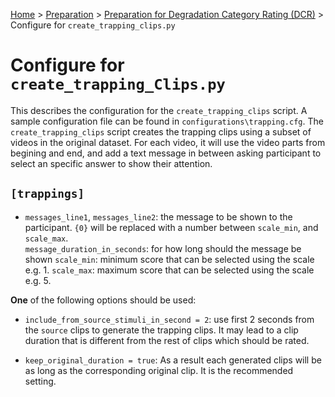 [Home](../README.md) > [Preparation](preparation.md) > [Preparation for Degradation Category Rating (DCR)](prep_dcr.md) > Configure for `create_trapping_clips.py`
 
 # Configure for `create_trapping_Clips.py`
 
 This describes the configuration for the `create_trapping_clips` script. A sample configuration file can be found in
  `configurations\trapping.cfg`.
 The `create_trapping_clips` script creates the trapping clips using a subset of videos in the original dataset. 
 For each video, it will use the video parts from begining and end, and add a text message in between asking participant 
 to select an specific answer to show their attention. 
  
 ## `[trappings]`
 * `messages_line1`, `messages_line2`: the message to be shown to the participant. `{0}` will be replaced with a number 
 between `scale_min`, and `scale_max`.   
 `message_duration_in_seconds`: for how long should the message be shown
 `scale_min`: minimum score that can be selected using the scale e.g. 1.
 `scale_max`: maximum score that can be selected using the scale e.g. 5.
  
 **One** of the following options should be used:
 
 * `include_from_source_stimuli_in_second = 2`: use first 2 seconds from the `source` clips to generate the trapping clips.
 It may lead to a clip duration that is different from the rest of clips which should be rated. 
 
 * `keep_original_duration = true`: As a result each generated clips will be as long as the corresponding original clip.
 It is the recommended setting.    
 
  